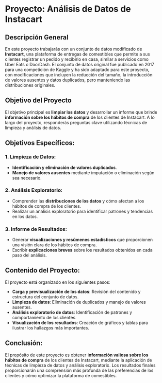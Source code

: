 # Proyecto: Análisis de Datos de Instacart

## Descripción General
En este proyecto trabajarás con un conjunto de datos modificado de **Instacart**, una plataforma de entregas de comestibles que permite a sus clientes registrar un pedido y recibirlo en casa, similar a servicios como Uber Eats o DoorDash. El conjunto de datos original fue publicado en 2017 para una competición de Kaggle y ha sido adaptado para este proyecto, con modificaciones que incluyen la reducción del tamaño, la introducción de valores ausentes y datos duplicados, pero manteniendo las distribuciones originales.

## Objetivo del Proyecto
El objetivo principal es **limpiar los datos** y desarrollar un informe que brinde **información sobre los hábitos de compra** de los clientes de Instacart. A lo largo del proyecto, responderás preguntas clave utilizando técnicas de limpieza y análisis de datos.

## Objetivos Específicos:

### 1. Limpieza de Datos:
- **Identificación y eliminación de valores duplicados**.
- **Manejo de valores ausentes** mediante imputación o eliminación según sea necesario.
  
### 2. Análisis Exploratorio:
- Comprender las **distribuciones de los datos** y cómo afectan a los hábitos de compra de los clientes.
- Realizar un análisis exploratorio para identificar patrones y tendencias en los datos.

### 3. Informe de Resultados:
- Generar **visualizaciones y resúmenes estadísticos** que proporcionen una visión clara de los hábitos de compra.
- Escribir **explicaciones breves** sobre los resultados obtenidos en cada paso del análisis.

## Contenido del Proyecto:
El proyecto está organizado en los siguientes pasos:
- **Carga y previsualización de los datos**: Revisión del contenido y estructura del conjunto de datos.
- **Limpieza de datos**: Eliminación de duplicados y manejo de valores ausentes.
- **Análisis exploratorio de datos**: Identificación de patrones y comportamiento de los clientes.
- **Visualización de los resultados**: Creación de gráficos y tablas para ilustrar los hallazgos más importantes.

## Conclusión:
El propósito de este proyecto es obtener **información valiosa sobre los hábitos de compra** de los clientes de Instacart, mediante la aplicación de técnicas de limpieza de datos y análisis exploratorio. Los resultados finales proporcionarán una comprensión más profunda de las preferencias de los clientes y cómo optimizar la plataforma de comestibles.
